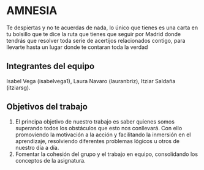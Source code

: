 # AMNESIA

Te despiertas y no te acuerdas de nada, lo único que tienes es una carta en tu bolsillo que te dice la ruta que tienes que seguir por Madrid donde tendrás que resolver toda serie de acertijos relacionados contigo, para llevarte hasta un lugar donde te contaran toda la verdad 
## Integrantes del equipo

Isabel Vega (isabelvega1), Laura Navaro (lauranbriz), Itziar Saldaña (itziarsg).

## Objetivos del trabajo

1. El principa objetivo de nuestro trabajo es saber quienes somos superando todos los obstáculos que esto nos conllevará. Con ello promoviendo la motivación a la acción y facilitando la inmersión en el aprendizaje, resolviendo diferentes problemas lógicos u otros de nuestro día a día.
2. Fomentar la cohesión del grupo y el trabajo en equipo, consolidando los conceptos de la asignatura.

